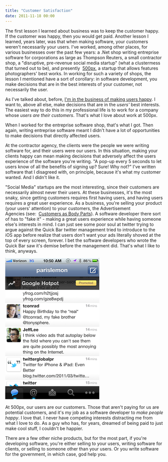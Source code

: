 ```yaml
---
title: "Customer Satisfaction"
date: 2011-11-18 00:00
---
```


The first lesson I learned about business was to keep the customer happy. If the customer was happy, then you would get paid. Another lesson I learned, years later, was that when making software, your customers weren't necessarily your users. I've worked, among other places, for various businesses over the past few years: a .Net shop writing entreprise software for corporations as large as Thompson Reuters, a small contractor shop, a "disruptive, pre-revenue social media startup" (what a clustermess that turned out to be), and presently&nbsp; [500px](http://500px.com/), a startup that allows features photographers' best works. In working for such a variety of shops, the lesson I mentioned have a sort of&nbsp;corollary: in software development, you make decisions that are in the best interests of your customer, not necessarily the user.

As I've talked about, before, [I'm in the business of making users happy](https://ashfurrow.com/index.php/2011/08/ash-furrows-holistic-software-development-agency/). I want to, above all else, make decisions that are in the _users'_&nbsp;best interests. The easiest way to do this in my professional life is to work for a company whose&nbsp;_users_ _are their customers_. That's what I love about work at 500px.

When I worked for the entreprise software shop, that's what I got. Then again, writing entreprise software meant I didn't have a lot of opportunities to make decisions that directly affected users.

At the contractor agency, the clients were the people we were writing software for, and their users were our users. In this situation, making your clients happy can mean making decisions that adversely affect the users experience of the software you're writing. "A pop-up every 5 seconds to let users know of all the benefits of signing up? Sure! Why not?" I've written software that I disagreed with, on principle, because it's what my customer wanted. And I didn't like it.

"Social Media" startups are the most interesting, since their customers are necessarily almost never their users. At these businesses, it's the most snaky, since getting customers requires first having users, and having users requires a great user experience. As a business, you're selling your product (your users' attention) to your customers, the Advertisement Agencies&nbsp;(see:&nbsp; [Customers as Body Parts](http://5by5.tv/buildanalyze/44)). A software developer there sort of has to "fake it" - making a great users experience while having someone else's interests in mind. I can just see some poor soul at twitter trying to argue against the Quick Bar twitter management tried to introduce to the iOS app before realize that users don't want your ads literally shoved at the top of every screen, forever. I bet the software developers who wrote the Quick Bar saw it's demise before the management did. That's what I like to think, anyways.

 ![](/img/import/blog/2011/11/customer-satisfaction/C04DB47A7B964725B8078720DBB0DC83.png)

At 500px, our users are our customers. Those that aren't paying for us are potential customers, and it's my job as a software developer to _make people happy_. I love that. I never have competing interests distracting me from what I love to do. As a guy who has, for years, dreamed of being paid to just make cool stuff, I couldn't be happier.

There are a few other niche products, but for the most part, if you're developing software, you're either selling to your users, writing software for clients, or selling to someone other than your users. Or you write software for the government, in which case, god help you.

<!-- more -->
